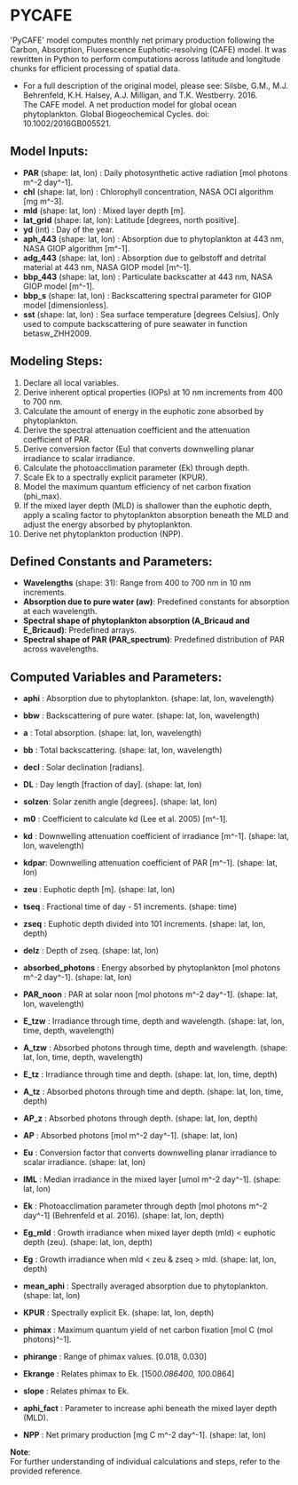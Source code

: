 # PYCAFE

'PyCAFE' model computes monthly net primary production following the Carbon, Absorption, Fluorescence Euphotic-resolving (CAFE) model. It was rewritten in Python to perform computations across latitude and longitude chunks for efficient processing of spatial data.

- For a full description of the original model, please see:
  Silsbe, G.M., M.J. Behrenfeld, K.H. Halsey, A.J. Milligan, and T.K. Westberry. 2016.  
  The CAFE model. A net production model for global ocean phytoplankton. Global Biogeochemical Cycles. doi: 10.1002/2016GB005521.

## Model Inputs:
- **PAR** (shape: lat, lon)     : Daily photosynthetic active radiation [mol photons m^-2 day^-1].
- **chl** (shape: lat, lon)     : Chlorophyll concentration, NASA OCI algorithm [mg m^-3].
- **mld** (shape: lat, lon)     : Mixed layer depth [m].
- **lat_grid** (shape: lat, lon): Latitude [degrees, north positive].
- **yd** (int)  : Day of the year.
- **aph_443** (shape: lat, lon) : Absorption due to phytoplankton at 443 nm, NASA GIOP algorithm [m^-1].
- **adg_443** (shape: lat, lon) : Absorption due to gelbstoff and detrital material at 443 nm, NASA GIOP model [m^-1].
- **bbp_443** (shape: lat, lon) : Particulate backscatter at 443 nm, NASA GIOP model [m^-1].
- **bbp_s** (shape: lat, lon)   : Backscattering spectral parameter for GIOP model [dimensionless].
- **sst** (shape: lat, lon)     : Sea surface temperature [degrees Celsius]. Only used to compute backscattering of pure seawater in function betasw_ZHH2009.

## Modeling Steps:
1. Declare all local variables.
2. Derive inherent optical properties (IOPs) at 10 nm increments from 400 to 700 nm.
3. Calculate the amount of energy in the euphotic zone absorbed by phytoplankton.
4. Derive the spectral attenuation coefficient and the attenuation coefficient of PAR.
5. Derive conversion factor (Eu) that converts downwelling planar irradiance to scalar irradiance.
6. Calculate the photoacclimation parameter (Ek) through depth.
7. Scale Ek to a spectrally explicit parameter (KPUR).
8. Model the maximum quantum efficiency of net carbon fixation (phi_max).
9. If the mixed layer depth (MLD) is shallower than the euphotic depth, apply a scaling factor to phytoplankton absorption beneath the MLD and adjust the energy absorbed by phytoplankton.
10. Derive net phytoplankton production (NPP).

## Defined Constants and Parameters:
- **Wavelengths** (shape: 31): Range from 400 to 700 nm in 10 nm increments.
- **Absorption due to pure water (aw)**: Predefined constants for absorption at each wavelength.
- **Spectral shape of phytoplankton absorption (A_Bricaud and E_Bricaud)**: Predefined arrays.
- **Spectral shape of PAR (PAR_spectrum)**: Predefined distribution of PAR across wavelengths.

## Computed Variables and Parameters:
- **aphi** : Absorption due to phytoplankton. (shape: lat, lon, wavelength)
- **bbw**  : Backscattering of pure water. (shape: lat, lon, wavelength)
- **a**    : Total absorption. (shape: lat, lon, wavelength)
- **bb**   : Total backscattering. (shape: lat, lon, wavelength)

- **decl** : Solar declination [radians]. 
- **DL**   : Day length [fraction of day]. (shape: lat, lon)
- **solzen**: Solar zenith angle [degrees]. (shape: lat, lon)
- **m0**   : Coefficient to calculate kd (Lee et al. 2005) [m^-1].
- **kd**   : Downwelling attenuation coefficient of irradiance [m^-1]. (shape: lat, lon, wavelength)
- **kdpar**: Downwelling attenuation coefficient of PAR [m^-1]. (shape: lat, lon)
- **zeu**  : Euphotic depth [m]. (shape: lat, lon)

- **tseq** : Fractional time of day - 51 increments. (shape: time) 
- **zseq** : Euphotic depth divided into 101 increments. (shape: lat, lon, depth)
- **delz** : Depth of zseq. (shape: lat, lon)
- **absorbed_photons** : Energy absorbed by phytoplankton [mol photons m^-2 day^-1]. (shape: lat, lon)
- **PAR_noon** : PAR at solar noon [mol photons m^-2 day^-1]. (shape: lat, lon, wavelength)
- **E_tzw** : Irradiance through time, depth and wavelength. (shape: lat, lon, time, depth, wavelength)
- **A_tzw** : Absorbed photons through time, depth and wavelength. (shape: lat, lon, time, depth, wavelength)
- **E_tz** : Irradiance through time and depth. (shape: lat, lon, time, depth)
- **A_tz** : Absorbed photons through time and depth. (shape: lat, lon, time, depth)
- **AP_z** : Absorbed photons through depth. (shape: lat, lon, depth)
- **AP** : Absorbed photons [mol m^-2 day^-1]. (shape: lat, lon)
- **Eu** : Conversion factor that converts downwelling planar irradiance to scalar irradiance. (shape: lat, lon)

- **IML** : Median irradiance in the mixed layer [umol m^-2 day^-1]. (shape: lat, lon)
- **Ek** : Photoacclimation parameter through depth [mol photons m^-2 day^-1] (Behrenfeld et al. 2016). (shape: lat, lon, depth)
- **Eg_mld** : Growth irradiance when mixed layer depth (mld) < euphotic depth (zeu). (shape: lat, lon, depth)
- **Eg** : Growth irradiance when mld < zeu & zseq > mld. (shape: lat, lon, depth)

- **mean_aphi** : Spectrally averaged absorption due to phytoplankton. (shape: lat, lon)
- **KPUR** : Spectrally explicit Ek. (shape: lat, lon, depth)

- **phimax** : Maximum quantum yield of net carbon fixation [mol C (mol photons)^-1].
- **phirange** : Range of phimax values. [0.018, 0.030]
- **Ekrange** : Relates phimax to Ek. [150*0.086400, 10*0.0864]
- **slope** : Relates phimax to Ek.

- **aphi_fact** : Parameter to increase aphi beneath the mixed layer depth (MLD).

- **NPP** : Net primary production [mg C m^-2 day^-1]. (shape: lat, lon)

**Note**:  
For further understanding of individual calculations and steps, refer to the provided reference.
